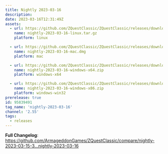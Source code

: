 ```yaml
---
title: Nightly 2023-03-16
description: 
date: 2023-03-16T12:31:49Z
assets: 
  - url: https://github.com/ZQuestClassic/ZQuestClassic/releases/download/nightly-2023-03-16/nightly-2023-03-16-linux.tar.gz
    name: nightly-2023-03-16-linux.tar.gz
    platform: linux

  - url: https://github.com/ZQuestClassic/ZQuestClassic/releases/download/nightly-2023-03-16/nightly-2023-03-16-mac.dmg
    name: nightly-2023-03-16-mac.dmg
    platform: mac

  - url: https://github.com/ZQuestClassic/ZQuestClassic/releases/download/nightly-2023-03-16/nightly-2023-03-16-windows-x64.zip
    name: nightly-2023-03-16-windows-x64.zip
    platform: windows-x64

  - url: https://github.com/ZQuestClassic/ZQuestClassic/releases/download/nightly-2023-03-16/nightly-2023-03-16-windows-x86.zip
    name: nightly-2023-03-16-windows-x86.zip
    platform: windows-win32
prerelease: true
id: 95839491
tag_name: 'nightly-2023-03-16'
channel: '2.55'
tags:
  - releases
---
```


**Full Changelog**: https://github.com/ArmageddonGames/ZQuestClassic/compare/nightly-2023-03-15-3...nightly-2023-03-16
